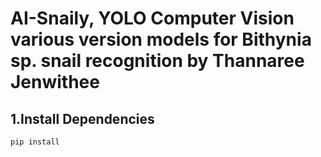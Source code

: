 # AI-Snaily, YOLO Computer Vision various version models for Bithynia sp. snail recognition by Thannaree Jenwithee

## 1.Install Dependencies
```pip install ```
